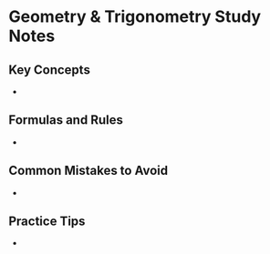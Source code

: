 # Geometry & Trigonometry Study Notes

## Key Concepts

- 

## Formulas and Rules

- 

## Common Mistakes to Avoid

- 

## Practice Tips

- 

